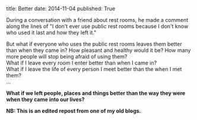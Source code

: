 title: Better
date: 2014-11-04
published: True

During a conversation with a friend about rest rooms, he made a comment along the lines of "I don't ever use public rest rooms because I don't know who used it last and how they left it."

But what if everyone who uses the public rest rooms leaves them better than when they came in? How pleasant and healthy would it be? How many more people will stop being afraid of using them?  
What if I leave every room I enter better than when I came in?  
What if I leave the life of every person I meet better than the when I met them?  
...  

**What if we left people, places and things better than the way they were when they came into our lives?**

**NB: This is an edited repost from one of my old blogs.**